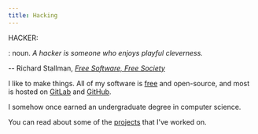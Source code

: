 ```yaml
---
title: Hacking
---
```


HACKER:

: noun. *A hacker is someone who enjoys playful cleverness.*

-- Richard Stallman, [*Free Software, Free Society*](https://shop.fsf.org/books-docs/free-software-free-society-selected-essays-richard-m-stallman-3rd-edition) 

I like to make things. All of my software is [free](https://www.fsf.org) and open-source, and most is hosted on [GitLab](https://gitlab.com/danso) and [GitHub](https://github.com/ninedotnine).

I somehow once earned an undergraduate degree in computer science.

You can read about some of the [projects](/hacking/projects) that I've worked on.
